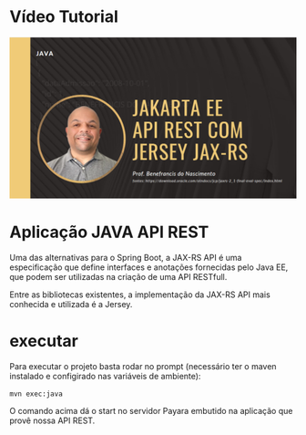 # Vídeo Tutorial

<a href="https://www.youtube.com/watch?v=34m9sxzYQys" target="_blank">
  <img src="./documentos/imagens/capa.png">
</a>



# Aplicação JAVA API REST

Uma das alternativas para o Spring Boot, a JAX-RS API é uma especificação que define interfaces e anotações fornecidas pelo Java EE, que podem ser utilizadas na criação de uma API RESTfull.

Entre as bibliotecas existentes, a  implementação da JAX-RS API mais conhecida e utilizada é a Jersey.

  
# executar
Para executar o projeto basta rodar no prompt (necessário ter o maven instalado e configirado nas variáveis de ambiente):

	mvn exec:java

O comando acima dá o start no servidor Payara embutido na aplicação que provê nossa API REST.


